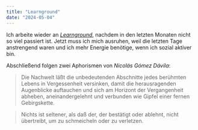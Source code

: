 ```yaml
---
title: "Learnground"
date: "2024-05-04"
---
```


Ich arbeite wieder an [_Learnground_](https://learnground.de/), nachdem in den letzten Monaten nicht so viel passiert ist. Jetzt muss ich mich ausruhen, weil die letzten Tage anstrengend waren und ich mehr Energie benötige, wenn ich sozial aktiver bin.

Abschließend folgen zwei Aphorismen von _Nicolás Gómez Dávila_:

> Die Nachwelt läßt die unbedeutenden Abschnitte jedes berühmten Lebens in Vergessenheit versinken, damit die herausragenden Augenblicke auftauchen und sich am Horizont der Vergangenheit abheben, aneinandergelehnt und verbunden wie Gipfel einer fernen Gebirgskette.

> Nichts ist seltener, als daß der, der bestätigt oder ablehnt, nicht übertreibt, um zu schmeicheln oder zu verletzen.
